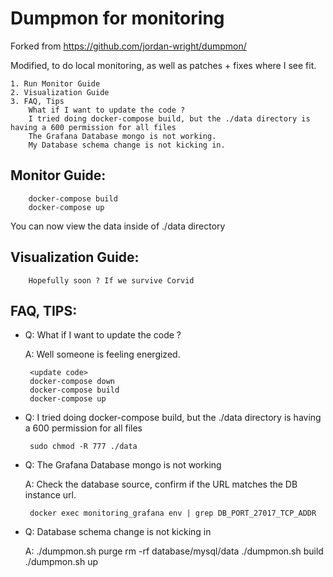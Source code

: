 # Dumpmon for monitoring

Forked from https://github.com/jordan-wright/dumpmon/ 

Modified, to do local monitoring, as well as patches + fixes where I see fit.

```
1. Run Monitor Guide
2. Visualization Guide
3. FAQ, Tips
	What if I want to update the code ?
	I tried doing docker-compose build, but the ./data directory is having a 600 permission for all files
	The Grafana Database mongo is not working.
	My Database schema change is not kicking in.
```

## Monitor Guide:
```
	docker-compose build 	
	docker-compose up	
```

You can now view the data inside of ./data directory

## Visualization Guide:
```
	Hopefully soon ? If we survive Corvid
```

## FAQ, TIPS:

 - Q: What if I want to update the code ?

 	 A: Well someone is feeling energized.
 		
		<update code>
		docker-compose down
		docker-compose build 
		docker-compose up

 - Q: I tried doing docker-compose build, but the ./data directory is having a 600 permission for all files

 		sudo chmod -R 777 ./data

 - Q: The Grafana Database mongo is not working

   A: Check the database source, confirm if the URL matches the DB instance url.

	 	docker exec monitoring_grafana env | grep DB_PORT_27017_TCP_ADDR

 - Q: Database schema change is not kicking in

 	 A: 
	 	./dumpmon.sh purge 
	 	rm -rf database/mysql/data
	 	./dumpmon.sh build
	 	./dumpmon.sh up
